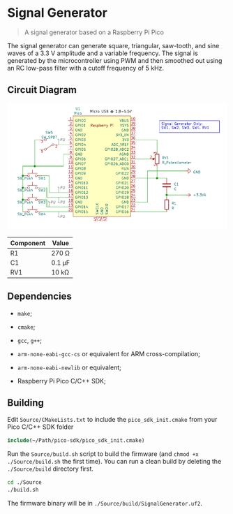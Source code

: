 # Signal Generator

> A signal generator based on a Raspberry Pi Pico

The signal generator can generate square, triangular, saw-tooth, and sine waves of a 3.3 V amplitude and a variable frequency. The signal is generated by the microcontroller using PWM and then smoothed out using an RC low-pass filter with a cutoff frequency of 5 kHz.

## Circuit Diagram

![](./Wave%20Generator.png)

| Component | Value  |
| --------- | ------ |
| R1        | 270 Ω  |
| C1        | 0.1 µF |
| RV1       | 10 kΩ  |

## Dependencies

* `make`;

* `cmake`;

* `gcc`, `g++`;

* `arm-none-eabi-gcc-cs` or equivalent for ARM cross-compilation;

* `arm-none-eabi-newlib` or equivalent;

* Raspberry Pi Pico C/C++ SDK;

## Building

Edit `Source/CMakeLists.txt` to include the `pico_sdk_init.cmake` from your Pico C/C++ SDK folder

```cmake
include(~/Path/pico-sdk/pico_sdk_init.cmake)
```

Run the `Source/build.sh` script to build the firmware (and `chmod +x ./Source/build.sh` the first time). You can run a clean build by deleting the `./Source/build` directory first.

```bash
cd ./Source
./build.sh
```

The firmware binary will be in `./Source/build/SignalGenerator.uf2`. 
